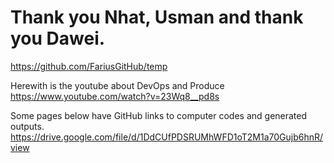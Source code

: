 # Thank you Nhat, Usman and thank you Dawei.
https://github.com/FariusGitHub/temp

Herewith is the youtube about DevOps and Produce
https://www.youtube.com/watch?v=23Wq8__pd8s </br>

Some pages below have GitHub links to computer codes and generated outputs.
https://drive.google.com/file/d/1DdCUfPDSRUMhWFD1oT2M1a70Gujb6hnR/view</br>
